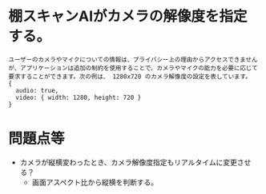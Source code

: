 # 棚スキャンAIがカメラの解像度を指定する。

```
ユーザーのカメラやマイクについての情報は、プライバシー上の理由からアクセスできませんが、アプリケーションは追加の制約を使用することで、カメラやマイクの能力を必要に応じて要求することができます。次の例は、 1280x720 のカメラ解像度の設定を表しています。
{
  audio: true,
  video: { width: 1280, height: 720 }
}

```
# 問題点等
- カメラが縦横変わったとき、カメラ解像度指定もリアルタイムに変更させる？
    - 画面アスペクト比から縦横を判断する。
